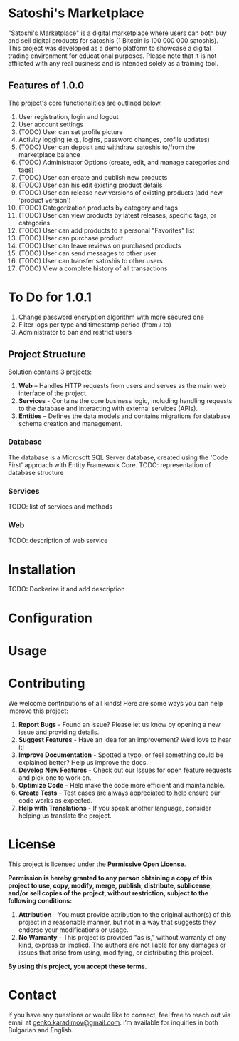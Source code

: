 # Satoshi's Marketplace
"Satoshi's Marketplace" is a digital marketplace where users can both buy and sell digital products for satoshis (1 Bitcoin is 100 000 000 satoshis). This project was developed as a demo platform to showcase a digital trading environment for educational purposes. Please note that it is not affiliated with any real business and is intended solely as a training tool.

## Features of 1.0.0
The project's core functionalities are outlined below.
 1. User registration, login and logout
 2. User account settings
 3. (TODO) User can set profile picture
 4. Activity logging (e.g., logins, password changes, profile updates)
 5. (TODO) User can deposit and withdraw satoshis to/from the marketplace balance
 6. (TODO) Administrator Options (create, edit, and manage categories and tags)
 7. (TODO) User can create and publish new products
 8. (TODO) User can his edit existing product details
 9. (TODO) User can release new versions of existing products (add new 'product version')
 10. (TODO) Categorization products by category and tags
 12. (TODO) User can view products by latest releases, specific tags, or categories
 13. (TODO) User can add products to a personal "Favorites" list
 14. (TODO) User can purchase product
 15. (TODO) User can leave reviews on purchased products
 16. (TODO) User can send messages to other user
 17. (TODO) User can transfer satoshis to other users
 18. (TODO) View a complete history of all transactions

 # To Do for 1.0.1
 1. Change password encryption algorithm with more secured one
 2. Filter logs per type and timestamp period (from / to)
 3. Administrator to ban and restrict users

## Project Structure
Solution contains 3 projects:
1. **Web** – Handles HTTP requests from users and serves as the main web interface of the project.
2. **Services** - Contains the core business logic, including handling requests to the database and interacting with external services (APIs).
3. **Entities** – Defines the data models and contains migrations for database schema creation and management.

### Database
The database is a Microsoft SQL Server database, created using the 'Code First' approach with Entity Framework Core.
TODO: representation of database structure

### Services
TODO: list of services and methods

### Web
TODO: description of web service

# Installation
TODO: Dockerize it and add description 

# Configuration 

# Usage

# Contributing
We welcome contributions of all kinds! Here are some ways you can help improve this project: 
1. **Report Bugs** - Found an issue? Please let us know by opening a new issue and providing details. 
2. **Suggest Features** - Have an idea for an improvement? We’d love to hear it! 
3. **Improve Documentation** - Spotted a typo, or feel something could be explained better? Help us improve the docs. 
4. **Develop New Features** - Check out our [Issues](https://github.com/GenkoKaradimov/SatoshisMarketplace/issues) for open feature requests and pick one to work on. 
5. **Optimize Code** - Help make the code more efficient and maintainable. 
6. **Create Tests** - Test cases are always appreciated to help ensure our code works as expected. 
7. **Help with Translations** - If you speak another language, consider helping us translate the project. 

# License
This project is licensed under the **Permissive Open License**.

**Permission is hereby granted to any person obtaining a copy of this project to use, copy, modify, merge, publish, distribute, sublicense, and/or sell copies of the project, without restriction, subject to the following conditions:**

1.  **Attribution** - You must provide attribution to the original author(s) of this project in a reasonable manner, but not in a way that suggests they endorse your modifications or usage.
2.  **No Warranty** - This project is provided "as is," without warranty of any kind, express or implied. The authors are not liable for any damages or issues that arise from using, modifying, or distributing this project.

**By using this project, you accept these terms.**

# Contact
If you have any questions or would like to connect, feel free to reach out via email at genko.karadimov@gmail.com. I’m available for inquiries in both Bulgarian and English.